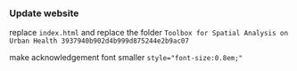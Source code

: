 ### Update website
replace `index.html` and replace the folder `Toolbox for Spatial Analysis on Urban Health 3937940b902d4b999d875244e2b9ac07`

make acknowledgement font smaller `style="font-size:0.8em;"`
